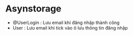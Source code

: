 # Asynstorage
- @UserLogin : Lưu email khi đăng nhập thành công
- User : Lưu email khi tick vào ô lưu thông tin đăng nhập